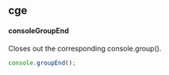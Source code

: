 ## cge
#### consoleGroupEnd
Closes out the corresponding console.group().
```js
console.groupEnd();
```